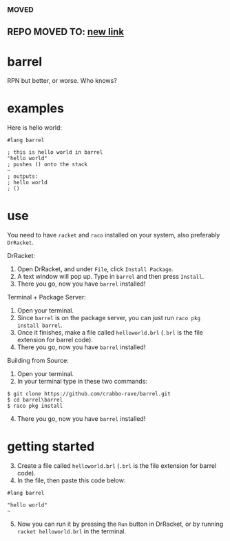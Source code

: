 ### MOVED
## REPO MOVED TO: [new link](https://github.com/barrel-lang/barrel)

# barrel
 RPN but better, or worse. Who knows?

# examples

Here is hello world:

```racket
#lang barrel

; this is hello world in barrel
"hello world"
; pushes () onto the stack
~
; outputs:
; hello world
; ()
```

# use

You need to have `racket` and `raco` installed on your system, also preferably `DrRacket`.

DrRacket:
1. Open DrRacket, and under `File`, click `Install Package`.
2. A text window will pop up. Type in `barrel` and then press `Install`. 
3. There you go, now you have `barrel` installed!

Terminal + Package Server:
1. Open your terminal.
2. Since `barrel` is on the package server, you can just run `raco pkg install barrel`.
3. Once it finishes, make a file called `helloworld.brl` (`.brl` is the file extension for barrel code).
4. There you go, now you have `barrel` installed!

Building from Source:
1. Open your terminal.
2. In your terminal type in these two commands:
```
$ git clone https://github.com/crabbo-rave/barrel.git
$ cd barrel\barrel
$ raco pkg install
```
4. There you go, now you have `barrel` installed!

# getting started

3. Create a file called `helloworld.brl` (`.brl` is the file extension for barrel code).
4. In the file, then paste this code below:
```racket
#lang barrel

"hello world"
~
```
5. Now you can run it by pressing the `Run` button in DrRacket, or by running `racket helloworld.brl` in the terminal. 
